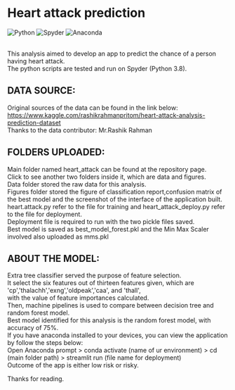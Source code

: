 # Heart attack prediction
![Python](https://img.shields.io/badge/python-3670A0?style=for-the-badge&logo=python&logoColor=ffdd54)
![Spyder](https://img.shields.io/badge/Spyder-838485?style=for-the-badge&logo=spyder%20ide&logoColor=maroon)
![Anaconda](https://img.shields.io/badge/Anaconda-%2344A833.svg?style=for-the-badge&logo=anaconda&logoColor=white)

<br>This analysis aimed to develop an app to predict the chance of a person having heart attack.
<br>The python scripts are tested and run on Spyder (Python 3.8).

## DATA SOURCE:
Original sources of the data can be found in the link below:
<br>https://www.kaggle.com/rashikrahmanpritom/heart-attack-analysis-prediction-dataset
<br>Thanks to the data contributor: Mr.Rashik Rahman

## FOLDERS UPLOADED:
Main folder named heart_attack can be found at the repository page.
<br>Click to see another two folders inside it, which are data and figures.
<br>Data folder stored the raw data for this analysis.
<br>Figures folder stored the figure of classification report,confusion matrix of the best model and the screenshot of the interface of the application built.
<br>heart.attack.py refer to the file for training and heart_attack_deploy.py refer to the file for deployment.
<br>Deployment file is required to run with the two pickle files saved. 
<br>Best model is saved as best_model_forest.pkl and the Min Max Scaler involved also uploaded as mms.pkl

## ABOUT THE MODEL:
Extra tree classifier served the purpose of feature selection.
<br>It select the six features out of thirteen features given, which are 'cp','thalachh','exng','oldpeak','caa', and 'thall', 
<br>with the value of feature importances calculated.
<br>Then, machine pipelines is used to compare between decision tree and random forest model.
<br>Best model identified for this analysis is the random forest model, with accuracy of 75%.
<br>If you have anaconda installed to your devices, you can view the application by follow the steps below:
<br>Open Anaconda prompt > conda activate (name of ur environment) > cd (main folder path) > streamlit run (file name for deployment)
<br>Outcome of the app is either low risk or risky.

Thanks for reading.
